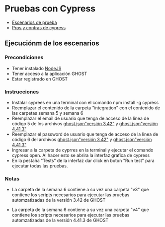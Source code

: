 # Pruebas con Cypress

*  [Escenarios de prueba](https://github.com/j-albarracin-uniandes/pruebas-automatizadas/wiki/semana-5#parte-n-1-funcionalidad-pruebas-e2e-con-cypress)
*  [Pros y contras de cypress](https://github.com/j-albarracin-uniandes/pruebas-automatizadas/wiki/semana-5#pros)

## Ejecuciónm de los escenarios

### Precondiciones
*  Tener instalado [NodeJS](https://nodejs.org/es/)
*  Tener acceso a la aplicación GHOST
*  Estar registrado en GHOST

### Instrucciones
*  Instalar cyprees en una terminal con el comando npm install -g cypress
*  Reemplazar el contenido de la carpeta "integration" con el contenido de las carpetas semana 5 y semana 6  
*  Reemplazar el email de usuario que tenga de acceso de la linea de código 5 de los archivos [ghost.json"versión 3.42"](https://github.com/j-albarracin-uniandes/pruebas-automatizadas/blob/master/pruebas/cypress/semana6/testv3/ghost.json) y [ghost.json"versión 4.41.3"](https://github.com/j-albarracin-uniandes/pruebas-automatizadas/blob/master/pruebas/cypress/semana6/testv4/ghost.json) 
*  Reemplazar el password de usuario que tenga de acceso de la linea de código 6 del archivos [ghost.json"versión 3.42"](https://github.com/j-albarracin-uniandes/pruebas-automatizadas/blob/master/pruebas/cypress/semana6/testv3/ghost.json) y [ghost.json"versión 4.41.3"](https://github.com/j-albarracin-uniandes/pruebas-automatizadas/blob/master/pruebas/cypress/semana6/testv4/ghost.json) 
*  Ingresar a la carpeta de cyprres en la terminal y ejecutar el comando cypress open. Al hacer esto se abrira la interfaz grafica de cypress
*  En la pestaña "Tests" de la interfaz dar click en boton "Run test" para ejecutar todas las pruebas.

### Notas

* La carpeta de la semana 6 contiene a su vez una carpeta "v3" que contiene los scripts necesarios para ejecutar las pruebas automzatizadas de la versión 3.42 de GHOST

* La carpeta de la semana 6 contiene a su vez una carpeta "v4" que contiene los scripts necesarios para ejecutar las pruebas automzatizadas de la versión 4.41.3 de GHOST
